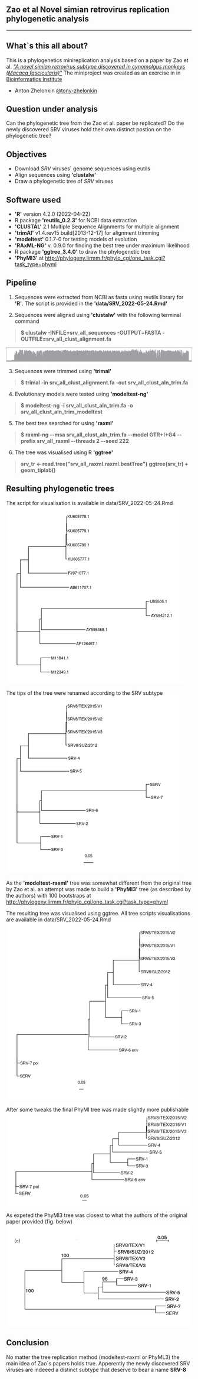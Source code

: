 Zao et al Novel simian retrovirus replication phylogenetic analysis
--------------------------------------------------------------------------------------
---------------------------------------------------------------------------------------

What`s this all about?
-------------------
This is a phylogenetics minireplication analysis based on a paper by Zao et al. 
 [*"A novel simian retrovirus subtype discovered in cynomolgus monkeys (Macaca fascicularis)"*](https://www.microbiologyresearch.org/content/journal/jgv/10.1099/jgv.0.000601)
The miniproject was created as an exercise in in [Bioinformatics Institute](https://bioinf.me/en)


- Anton Zhelonkin [@tony-zhelonkin](https://github.com/tony-zhelonkin)

Question under analysis
-------------------
Can the phylogenetic tree from the Zao et al. paper be replicated? Do the newly discovered SRV 
viruses hold their own distinct postion on the phylogenetic tree?

Objectives
-----------------
- Download *SRV* viruses` genome sequences using eutils
- Align sequences using **'clustalw'**
- Draw a phylogenetic tree of *SRV* viruses

Software used
-------------------
- **'R'** version 4.2.0 (2022-04-22) 
- R package **'reutils_0.2.3'** for NCBI data extraction
- **'CLUSTAL'** 2.1 Multiple Sequence Alignments for multiple alignment
- **'trimAl'** v1.4.rev15 build[2013-12-17] for alignment trimming
- **'modeltest'** 0.1.7-0 for testing models of evolution
- **'RAxML-NG'** v. 0.9.0 for finding the best tree under maximum likelihood
- R package **'ggtree_3.4.0'** to draw the phylogenetic tree
- **'PhyMl3'** at http://phylogeny.lirmm.fr/phylo_cgi/one_task.cgi?task_type=phyml


Pipeline
-------------------
1. Sequences were extracted from NCBI as fasta using reutils library for **'R'**. The script is provided in 
the **'data/SRV_2022-05-24.Rmd'**

2. Sequences were aligned using **'clustalw'** with the following terminal command 
> **$ clustalw -INFILE=srv_all_sequences -OUTPUT=FASTA -OUTFILE=srv_all_clust_alignment.fa**

![](https://github.com/tony-zhelonkin/SRV_Zao_replication/blob/main/ugene_all_clust_hist_quality.png)

3. Sequences were trimmed using **'trimal'** 
> **$ trimal -in srv_all_clust_alignment.fa -out srv_all_clust_aln_trim.fa**

4. Evolutionary models were tested using **'modeltest-ng'**
> **$ modeltest-ng -i srv_all_clust_aln_trim.fa -o srv_all_clust_aln_trim_modeltest**

5. The best tree searched for using **'raxml'**
> **$ raxml-ng --msa srv_all_clust_aln_trim.fa --model GTR+I+G4 --prefix srv_all_raxml --threads 2 --seed 222**

6. The tree was visualised using R **'ggtree'**
> **srv_tr <- read.tree("srv_all_raxml.raxml.bestTree")**
> **ggtree(srv_tr) + geom_tiplab()** 
 
Resulting phylogenetic trees 
------------------- 
The script for visualisation is available in data/SRV_2022-05-24.Rmd
![](https://github.com/tony-zhelonkin/SRV_Zao_replication/blob/main/srv_all_raxml_bestTree.png) 

The tips of the tree were renamed according to the SRV subtype
![](https://github.com/tony-zhelonkin/SRV_Zao_replication/blob/main/srv_all_raxml_named_bestTree.png)

As the **'modeltest-raxml'** tree was somewhat different from the original tree by Zao et al. an attempt was made 
to build a **'PhyMl3'** tree (as described by the authors) with 100 bootstraps 
at http://phylogeny.lirmm.fr/phylo_cgi/one_task.cgi?task_type=phyml

The resulting tree was visualised using ggtree. All tree scripts visualisations are available in data/SRV_2022-05-24.Rmd  
![](https://github.com/tony-zhelonkin/SRV_Zao_replication/blob/main/phyml3_all_tree.png) 

After some tweaks the final PhyMl tree was made slightly more publishable 
![](https://github.com/tony-zhelonkin/SRV_Zao_replication/blob/main/phyml3_all_tree_res.png) 

As expeted the PhyMl3 tree was closest to what the authors of the original paper provided (fig. below)
![](https://github.com/tony-zhelonkin/SRV_Zao_replication/blob/main/Zao_original_tree2.png) 

Conclusion
-------------------
No matter the tree replication method (modeltest-raxml or PhyML3) the main idea of Zao`s papers holds true. 
Apperently the newly discovered SRV viruses are indeeed a distinct subtype that deserve to bear a name **SRV-8**














